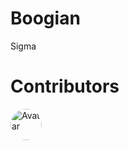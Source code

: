 # Boogian
Sigma


# Contributors
<a href="https://discord.com/users/627905328075505683"><img src="https://cdn.discordapp.com/avatars/627905328075505683/a_a8408b7d540869bbbfc2e02d1a41b2dc.gif" alt="Avatar" style="width:50px; border-radius: 50%;"></a>



